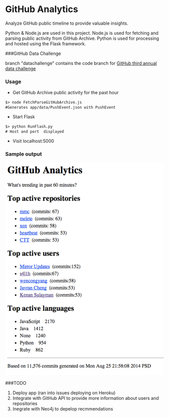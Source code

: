 GitHub Analytics
===============

Analyze GitHub public timeline to provide valuable insights.

Python & Node.js are used in this project. Node.js is used for fetching and parsing public activity from GitHub Archive. 
Python is used for processing and hosted using the Flask framework. 

###GitHub Data Challenge

branch "datachallenge" contains the code branch for <a href="https://github.com/blog/1864-third-annual-github-data-challenge">GitHub third annual data challenge</a>

### Usage 
* Get GitHub Archive public activity for the past hour
````
$> node FetchParseGitHubArchive.js  
#Generates app/data/PushEvent.json with PushEvent
```` 
* Start Flask
````
$> python RunFlash.py
# Host and port  displayed
````

* Visit localhost:5000 

### Sample output

![picture alt](https://github.com/harishvc/githubanalytics/blob/master/pics/sample-output.png "GitHub Analytics")

###TODO
1. Deploy app (ran into issues deploying on Heroku)
2. Integrate with GitHub API to provide more information about users and repositories
3. Inegrate with Neo4j to depelop recmmendations
